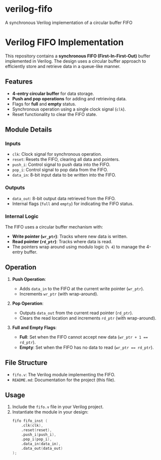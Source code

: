 # verilog-fifo
A synchronous Verilog implementation of a circular buffer FIFO
# Verilog FIFO Implementation

This repository contains a **synchronous FIFO (First-In-First-Out)** buffer implemented in Verilog. The design uses a circular buffer approach to efficiently store and retrieve data in a queue-like manner.

## Features
- **4-entry circular buffer** for data storage.
- **Push and pop operations** for adding and retrieving data.
- Flags for **full** and **empty** status.
- Synchronous operation using a single clock signal (`clk`).
- Reset functionality to clear the FIFO state.

## Module Details
### **Inputs**
- `clk`: Clock signal for synchronous operation.
- `reset`: Resets the FIFO, clearing all data and pointers.
- `push_i`: Control signal to push data into the FIFO.
- `pop_i`: Control signal to pop data from the FIFO.
- `data_in`: 8-bit input data to be written into the FIFO.

### **Outputs**
- `data_out`: 8-bit output data retrieved from the FIFO.
- Internal flags (`full` and `empty`) for indicating the FIFO status.

### **Internal Logic**
The FIFO uses a circular buffer mechanism with:
- **Write pointer (`wr_ptr`)**: Tracks where new data is written.
- **Read pointer (`rd_ptr`)**: Tracks where data is read.
- The pointers wrap around using modulo logic (`% 4`) to manage the 4-entry buffer.

## Operation
1. **Push Operation**:
   - Adds `data_in` to the FIFO at the current write pointer (`wr_ptr`).
   - Increments `wr_ptr` (with wrap-around).

2. **Pop Operation**:
   - Outputs `data_out` from the current read pointer (`rd_ptr`).
   - Clears the read location and increments `rd_ptr` (with wrap-around).

3. **Full and Empty Flags**:
   - **Full**: Set when the FIFO cannot accept new data (`wr_ptr + 1 == rd_ptr`).
   - **Empty**: Set when the FIFO has no data to read (`wr_ptr == rd_ptr`).

## File Structure
- `fifo.v`: The Verilog module implementing the FIFO.
- `README.md`: Documentation for the project (this file).

## Usage
1. Include the `fifo.v` file in your Verilog project.
2. Instantiate the module in your design:
   ```verilog
   fifo fifo_inst (
       .clk(clk),
       .reset(reset),
       .push_i(push_i),
       .pop_i(pop_i),
       .data_in(data_in),
       .data_out(data_out)
   );
